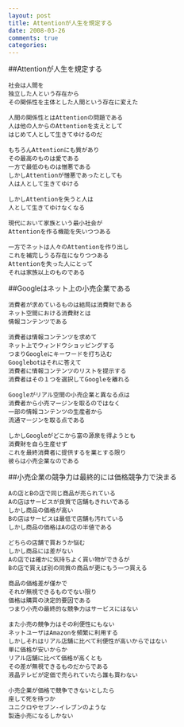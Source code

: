 ```yaml
---
layout: post
title: Attentionが人生を規定する
date: 2008-03-26
comments: true
categories:
---
```


##Attentionが人生を規定する

    社会は人間を
    独立した人という存在から
    その関係性を主体とした人間という存在に変えた
    
    人間の関係性とはAttentionの問題である
    人は他の人からのAttentionを支えとして
    はじめて人として生きてゆけるのだ
    
    もちろんAttentionにも質があり
    その最高のものは愛である
    一方で最低のものは憎悪である
    しかしAttentionが憎悪であったとしても
    人は人として生きてゆける
    
    しかしAttentionを失うと人は
    人として生きてゆけなくなる
    
    現代において家族という最小社会が
    Attentionを作る機能を失いつつある
    
    一方でネットは人々のAttentionを作り出し
    これを補完しうる存在になりつつある
    Attentionを失った人にとって
    それは家族以上のものである

##Googleはネット上の小売企業である

    消費者が求めているものは結局は消費財である
    ネット空間における消費財とは
    情報コンテンツである
    
    消費者は情報コンテンツを求めて
    ネット上でウィンドウショッピングする
    つまりGoogleにキーワードを打ち込む
    Googlebotはそれに答えて
    消費者に情報コンテンツのリストを提示する
    消費者はその１つを選択してGoogleを離れる
    
    Googleがリアル空間の小売企業と異なる点は
    消費者から小売マージンを取るのではなく
    一部の情報コンテンツの生産者から
    流通マージンを取る点である
    
    しかしGoogleがどこから富の源泉を得ようとも
    消費財を自ら生産せず
    これを最終消費者に提供するを業とする限り
    彼らは小売企業なのである

##小売企業の競争力は最終的には価格競争力で決まる

    Aの店とBの店で同じ商品が売られている
    Aの店はサービスが良質で店舗もきれいである
    しかし商品の価格が高い
    Bの店はサービスは最低で店舗も汚れている
    しかし商品の価格はAの店の半値である
    
    どちらの店舗で買おうか悩む
    しかし商品には差がない
    Aの店では確かに気持ちよく買い物ができるが
    Bの店で買えば別の同質の商品が更にもう一つ買える
    
    商品の価格差が僅かで
    それが無視できるものでない限り
    価格は購買の決定的要因である
    つまり小売の最終的な競争力はサービスにはない
    
    また小売の競争力はその利便性にもない
    ネットユーザはAmazonを頻繁に利用する
    しかしそれはリアル店舗に比べて利便性が高いからではない
    単に価格が安いからか
    リアル店舗に比べて価格が高くとも
    その差が無視できるものだからである
    液晶テレビが定価で売られていたら誰も買わない
    
    小売企業が価格で競争できないとしたら
    座して死を待つか
    ユニクロやセブン-イレブンのような
    製造小売になるしかない

